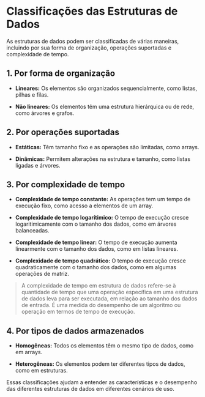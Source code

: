 # Classificações das Estruturas de Dados

As estruturas de dados podem ser classificadas de várias maneiras, incluindo por sua forma de organização, operações suportadas e complexidade de tempo.

## 1. Por forma de organização

- **Lineares:** Os elementos são organizados sequencialmente, como listas, pilhas e filas.

- **Não lineares:** Os elementos têm uma estrutura hierárquica ou de rede, como árvores e grafos.

## 2. Por operações suportadas

- **Estáticas:** Têm tamanho fixo e as operações são limitadas, como arrays.

- **Dinâmicas:** Permitem alterações na estrutura e tamanho, como listas ligadas e árvores.

## 3. Por complexidade de tempo

- **Complexidade de tempo constante:** As operações tem um tempo de execução fixo, como acesso a elementos de um array.  

- **Complexidade de tempo logarítimico:** O tempo de execução cresce logaritimicamente com o tamanho dos dados, como em árvores balanceadas.  

- **Complexidade de tempo linear:** O tempo de execução aumenta linearmente com o tamanho dos dados, como em listas lineares.  

- **Complexidade de tempo quadrático:** O tempo de execução cresce quadraticamente com o tamanho dos dados, como em algumas operações de matriz.

> A complexidade de tempo em estrutura de dados refere-se à quantidade de tempo que
> uma operação específica em uma estrutura de dados leva para ser executada, em relação
> ao tamanho dos dados de entrada.
> É uma medida do desempenho de um algoritmo ou operação em termos de tempo de
> execução.

## 4. Por tipos de dados armazenados

- **Homogêneas:** Todos os elementos têm o mesmo tipo de dados, como em arrays.

- **Heterogêneas:** Os elementos podem ter diferentes tipos de dados, como em estruturas.

Essas classificações ajudam a entender as características e o desempenho das diferentes estruturas de dados em diferentes cenários de uso.

